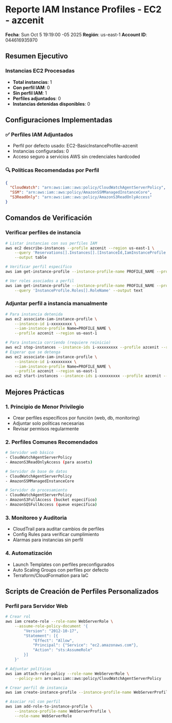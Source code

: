 # Reporte IAM Instance Profiles - EC2 - azcenit

**Fecha**: Sun Oct  5 19:19:00 -05 2025
**Región**: us-east-1
**Account ID**: 044616935970

## Resumen Ejecutivo

### Instancias EC2 Procesadas
- **Total instancias**: 1
- **Con perfil IAM**: 0
- **Sin perfil IAM**: 1
- **Perfiles adjuntados**: 0
- **Instancias detenidas disponibles**: 0

## Configuraciones Implementadas

### ✅ Perfiles IAM Adjuntados
- Perfil por defecto usado: EC2-BasicInstanceProfile-azcenit
- Instancias configuradas: 0
- Acceso seguro a servicios AWS sin credenciales hardcoded

### 🔍 Políticas Recomendadas por Perfil
```json
{
  "CloudWatch": "arn:aws:iam::aws:policy/CloudWatchAgentServerPolicy",
  "SSM": "arn:aws:iam::aws:policy/AmazonSSMManagedInstanceCore",
  "S3ReadOnly": "arn:aws:iam::aws:policy/AmazonS3ReadOnlyAccess"
}
```

## Comandos de Verificación

### Verificar perfiles de instancia
```bash
# Listar instancias con sus perfiles IAM
aws ec2 describe-instances --profile azcenit --region us-east-1 \
    --query 'Reservations[].Instances[].[InstanceId,IamInstanceProfile.Arn,Tags[?Key==`Name`].Value|[0]]' \
    --output table

# Verificar perfil específico
aws iam get-instance-profile --instance-profile-name PROFILE_NAME --profile azcenit

# Ver roles asociados a perfil
aws iam get-instance-profile --instance-profile-name PROFILE_NAME --profile azcenit \
    --query 'InstanceProfile.Roles[].RoleName' --output text
```

### Adjuntar perfil a instancia manualmente
```bash
# Para instancia detenida
aws ec2 associate-iam-instance-profile \
    --instance-id i-xxxxxxxxx \
    --iam-instance-profile Name=PROFILE_NAME \
    --profile azcenit --region us-east-1

# Para instancia corriendo (requiere reinicio)
aws ec2 stop-instances --instance-ids i-xxxxxxxxx --profile azcenit --region us-east-1
# Esperar que se detenga
aws ec2 associate-iam-instance-profile \
    --instance-id i-xxxxxxxxx \
    --iam-instance-profile Name=PROFILE_NAME \
    --profile azcenit --region us-east-1
aws ec2 start-instances --instance-ids i-xxxxxxxxx --profile azcenit --region us-east-1
```

## Mejores Prácticas

### 1. Principio de Menor Privilegio
- Crear perfiles específicos por función (web, db, monitoring)
- Adjuntar solo políticas necesarias
- Revisar permisos regularmente

### 2. Perfiles Comunes Recomendados
```bash
# Servidor web básico
- CloudWatchAgentServerPolicy
- AmazonS3ReadOnlyAccess (para assets)

# Servidor de base de datos
- CloudWatchAgentServerPolicy
- AmazonSSMManagedInstanceCore

# Servidor de procesamiento
- CloudWatchAgentServerPolicy
- AmazonS3FullAccess (bucket específico)
- AmazonSQSFullAccess (queue específica)
```

### 3. Monitoreo y Auditoria
- CloudTrail para auditar cambios de perfiles
- Config Rules para verificar cumplimiento
- Alarmas para instancias sin perfil

### 4. Automatización
- Launch Templates con perfiles preconfigurados
- Auto Scaling Groups con perfiles por defecto
- Terraform/CloudFormation para IaC

## Scripts de Creación de Perfiles Personalizados

### Perfil para Servidor Web
```bash
# Crear rol
aws iam create-role --role-name WebServerRole \
    --assume-role-policy-document '{
        "Version": "2012-10-17",
        "Statement": [{
            "Effect": "Allow",
            "Principal": {"Service": "ec2.amazonaws.com"},
            "Action": "sts:AssumeRole"
        }]
    }'

# Adjuntar políticas
aws iam attach-role-policy --role-name WebServerRole \
    --policy-arn arn:aws:iam::aws:policy/CloudWatchAgentServerPolicy

# Crear perfil de instancia
aws iam create-instance-profile --instance-profile-name WebServerProfile

# Asociar rol con perfil
aws iam add-role-to-instance-profile \
    --instance-profile-name WebServerProfile \
    --role-name WebServerRole
```


